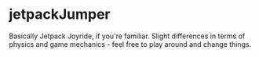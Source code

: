 # jetpackJumper

Basically Jetpack Joyride, if you're familiar. Slight differences in terms of physics and game mechanics - feel free to play around and change things.
